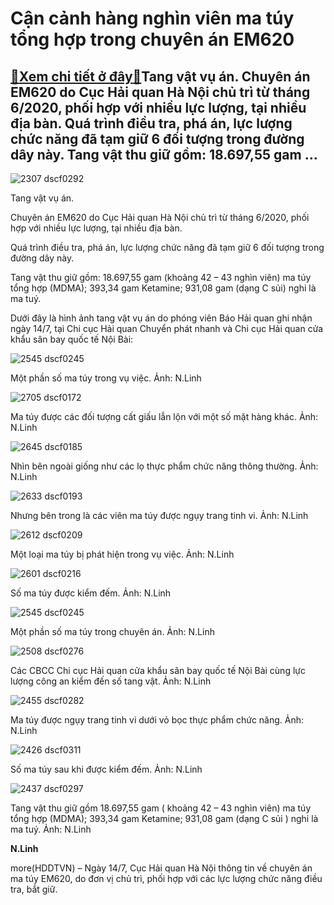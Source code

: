 Cận cảnh hàng nghìn viên ma túy tổng hợp trong chuyên án EM620
==============================================================

[:gift:Xem chi tiết ở đây:gift:](https://hddtvn.com/can-canh-hang-nghin-vien-ma-tuy-tong-hop-trong-chuyen-an-em620/)Tang vật vụ án. Chuyên án EM620 do Cục Hải quan Hà Nội chủ trì từ tháng 6/2020, phối hợp với nhiều lực lượng, tại nhiều địa bàn. Quá trình điều tra, phá án, lực lượng chức năng đã tạm giữ 6 đối tượng trong đường dây này. Tang vật thu giữ gồm: 18.697,55 gam …
-----------------------------------------------------------------------------------------------------------------------------------------------------------------------------------------------------------------------------------------------------------------------






![2307 dscf0292](https://haiquanonline.com.vn/stores/news_dataimages/linhntn/072020/14/13/in_article/2307_DSCF0292.jpg?rt=20200716082424 "Tang vật vụ việc")


Tang vật vụ án.



Chuyên án EM620 do Cục Hải quan Hà Nội chủ trì từ tháng 6/2020, phối hợp với nhiều lực lượng, tại nhiều địa bàn.


Quá trình điều tra, phá án, lực lượng chức năng đã tạm giữ 6 đối tượng trong đường dây này.


Tang vật thu giữ gồm: 18.697,55 gam (khoảng 42 – 43 nghìn viên) ma túy tổng hợp (MDMA); 393,34 gam Ketamine; 931,08 gam (dạng C sủi) nghi là ma tuý.


Dưới đây là hình ảnh tang vật vụ án do phóng viên Báo Hải quan ghi nhận ngày 14/7, tại Chi cục Hải quan Chuyển phát nhanh và Chi cục Hải quan cửa khẩu sân bay quốc tế Nội Bài:





![2545 dscf0245](https://haiquanonline.com.vn/stores/news_dataimages/linhntn/072020/14/13/in_article/2545_DSCF0245.jpg?rt=20200716082424 "Một phần số ma túy trong vụ việc. Ảnh: N.Linh")


Một phần số ma túy trong vụ việc. Ảnh: N.Linh






![2705 dscf0172](https://haiquanonline.com.vn/stores/news_dataimages/linhntn/072020/14/13/in_article/2705_DSCF0172.jpg?rt=20200716082424 "Ma túy được các đối tượng cất giấu lẫn lộn với một số mặt hàng khác. Ảnh: N.Linh")


Ma túy được các đối tượng cất giấu lẫn lộn với một số mặt hàng khác. Ảnh: N.Linh






![2645 dscf0185](https://haiquanonline.com.vn/stores/news_dataimages/linhntn/072020/14/13/in_article/2645_DSCF0185.jpg?rt=20200716082424 "Nhìn bên ngoài giống như các lọ thực phẩm chức năng thông thường. Ảnh: N.Linh")


Nhìn bên ngoài giống như các lọ thực phẩm chức năng thông thường. Ảnh: N.Linh






![2633 dscf0193](https://haiquanonline.com.vn/stores/news_dataimages/linhntn/072020/14/13/in_article/2633_DSCF0193.jpg?rt=20200716082424 "Nhưng bên trong là, các viên ma túy được ngụy trang tinh vi. Ảnh: N.Linh")


Nhưng bên trong là các viên ma túy được ngụy trang tinh vi. Ảnh: N.Linh






![2612 dscf0209](https://haiquanonline.com.vn/stores/news_dataimages/linhntn/072020/14/13/in_article/2612_DSCF0209.jpg?rt=20200716082424 "Một loại ma túy bị phát hiện trong vụ việc. Ảnh: N.Linh")


Một loại ma túy bị phát hiện trong vụ việc. Ảnh: N.Linh






![2601 dscf0216](https://haiquanonline.com.vn/stores/news_dataimages/linhntn/072020/14/13/in_article/2601_DSCF0216.jpg?rt=20200716082424 "Số ma túy được kiểm đếm. Ảnh: N.Linh")


Số ma túy được kiểm đếm. Ảnh: N.Linh






![2545 dscf0245](https://haiquanonline.com.vn/stores/news_dataimages/linhntn/072020/14/13/in_article/2545_DSCF0245.jpg?rt=20200716082424 "Một phần số ma túy trong chuyên án. Ảnh: N.Linh")


Một phần số ma túy trong chuyên án. Ảnh: N.Linh






![2508 dscf0276](https://haiquanonline.com.vn/stores/news_dataimages/linhntn/072020/14/13/in_article/2508_DSCF0276.jpg?rt=20200716082424 "Các CBCC Chi cục Hải quan cửa khẩu sân bay quốc tế Nội Bài cùng lực lượng công an kiểm đến số tang vật. Ảnh: N.Linh")


Các CBCC Chi cục Hải quan cửa khẩu sân bay quốc tế Nội Bài cùng lực lượng công an kiểm đến số tang vật. Ảnh: N.Linh






![2455 dscf0282](https://haiquanonline.com.vn/stores/news_dataimages/linhntn/072020/14/13/in_article/2455_DSCF0282.jpg?rt=20200716082424 "Ma túy được ngụy trang tinh vi dưới vỏ bọc thực phẩm chức năng. Ảnh: N.Linh")


Ma túy được ngụy trang tinh vi dưới vỏ bọc thực phẩm chức năng. Ảnh: N.Linh






![2426 dscf0311](https://haiquanonline.com.vn/stores/news_dataimages/linhntn/072020/14/13/in_article/2426_DSCF0311.jpg?rt=20200716082424 "Số ma túy sau khi được kiểm đếm. Ảnh: N.Linh")


Số ma túy sau khi được kiểm đếm. Ảnh: N.Linh






![2437 dscf0297](https://haiquanonline.com.vn/stores/news_dataimages/linhntn/072020/14/13/in_article/2437_DSCF0297.jpg?rt=20200716082424 "Tang vật thu giữ gồm, 18.697,55 gam ( khoảng 42 - 43 nghìn viên) ma túy tổng hợp (MDMA); 393,34 gam Ketamine; 931,08 gam (dạng C sủi ) nghi là ma tuý. Ảnh: N.Linh")


Tang vật thu giữ gồm 18.697,55 gam ( khoảng 42 – 43 nghìn viên) ma túy tổng hợp (MDMA); 393,34 gam Ketamine; 931,08 gam (dạng C sủi ) nghi là ma tuý. Ảnh: N.Linh




**N.Linh**



more(HDDTVN) – Ngày 14/7, Cục Hải quan Hà Nội thông tin về chuyên án ma túy EM620, do đơn vị chủ trì, phối hợp với các lực lượng chức năng điều tra, bắt giữ.

